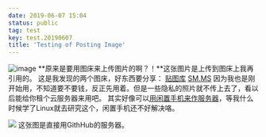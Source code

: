 ```yaml
---
date: 2019-06-07 15:04
status: public
tag: test
key: test.20190607
title: 'Testing of Posting Image'
---
```


![image](https://i.loli.net/2019/06/07/5cfa08739110842627.jpg)
**原来是要用图床来上传图片的啊？！**这张图片是上传到图床上我再引用的。
这是我发现的两个图床，好东西要分享：
[贴图库](http://www.tietuku.com/)
[SM.MS](https://sm.ms/)
因为我也是刚开始用，不知道要不要钱，反正先用着。但是一些隐私的照片就不传上去了，看以后能给你租个云服务器来用吧。
其实好像可以[用闲置手机来作服务器](https://www.zhihu.com/question/21766171/answer/608722633)，等我什么时候学了Linux就去研究这个，闲置手机还不好解决咯。


![](~/2.jpg)
这张图是直接用GithHub的服务器。
